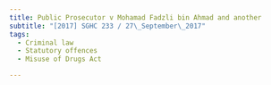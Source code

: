 ```yaml
---
title: Public Prosecutor v Mohamad Fadzli bin Ahmad and another 
subtitle: "[2017] SGHC 233 / 27\_September\_2017"
tags:
  - Criminal law
  - Statutory offences
  - Misuse of Drugs Act

---
```


